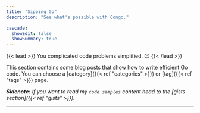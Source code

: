 ```yaml
---
title: "Sipping Go"
description: "See what's possible with Congo."

cascade:
  showEdit: false
  showSummary: true
---
```


{{< lead >}}
You complicated code problems simplified. :heart_eyes:
{{< /lead >}}

This section contains some blog posts that show how to write efficient Go code. You can choose a [category]({{< ref "categories" >}})  or [tag]({{< ref "tags" >}}) page.

_**Sidenote:** If you want to read my `code samples` content head to the [gists section]({{< ref "gists" >}})._

---
